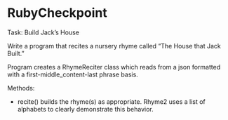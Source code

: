 # RubyCheckpoint

Task: Build Jack’s House

Write a program that recites a nursery rhyme called “The House that Jack Built.”

Program creates a RhymeReciter class which reads from a json formatted with a first-middle_content-last phrase basis.

Methods:

* recite() builds the rhyme(s) as appropriate. Rhyme2 uses a list of alphabets to clearly demonstrate this behavior.
